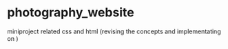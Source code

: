 # photography_website
miniproject related css and html (revising the concepts and implementating on )
